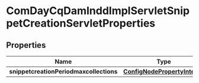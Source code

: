 
# ComDayCqDamInddImplServletSnippetCreationServletProperties

## Properties
Name | Type | Description | Notes
------------ | ------------- | ------------- | -------------
**snippetcreationPeriodmaxcollections** | [**ConfigNodePropertyInteger**](ConfigNodePropertyInteger.md) |  |  [optional]



